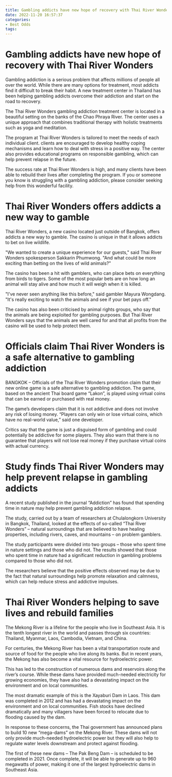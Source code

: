 ```yaml
---
title: Gambling addicts have new hope of recovery with Thai River Wonders
date: 2022-11-20 16:57:37
categories:
- Best Odds
tags:
---
```



#  Gambling addicts have new hope of recovery with Thai River Wonders

Gambling addiction is a serious problem that affects millions of people all over the world. While there are many options for treatment, most addicts find it difficult to break their habit. A new treatment center in Thailand has been helping gambling addicts overcome their addiction and start on the road to recovery.

The Thai River Wonders gambling addiction treatment center is located in a beautiful setting on the banks of the Chao Phraya River. The center uses a unique approach that combines traditional therapy with holistic treatments such as yoga and meditation.

The program at Thai River Wonders is tailored to meet the needs of each individual client. clients are encouraged to develop healthy coping mechanisms and learn how to deal with stress in a positive way. The center also provides educational programs on responsible gambling, which can help prevent relapse in the future.

The success rate at Thai River Wonders is high, and many clients have been able to rebuild their lives after completing the program. If you or someone you know is struggling with a gambling addiction, please consider seeking help from this wonderful facility.

#  Thai River Wonders offers addicts a new way to gamble

Thai River Wonders, a new casino located just outside of Bangkok, offers addicts a new way to gamble. The casino is unique in that it allows addicts to bet on live wildlife.

"We wanted to create a unique experience for our guests," said Thai River Wonders spokesperson Sakkarin Phumwong. "And what could be more exciting than betting on the lives of wild animals?"

The casino has been a hit with gamblers, who can place bets on everything from birds to tigers. Some of the most popular bets are on how long an animal will stay alive and how much it will weigh when it is killed.

"I've never seen anything like this before," said gambler Mayura Wongdang. "It's really exciting to watch the animals and see if your bet pays off."

The casino has also been criticised by animal rights groups, who say that the animals are being exploited for gambling purposes. But Thai River Wonders says that the animals are well cared for and that all profits from the casino will be used to help protect them.

#  Officials claim Thai River Wonders is a safe alternative to gambling addiction

BANGKOK – Officials of the Thai River Wonders promotion claim that their new online game is a safe alternative to gambling addiction. The game, based on the ancient Thai board game “Lakon”, is played using virtual coins that can be earned or purchased with real money.

The game’s developers claim that it is not addictive and does not involve any risk of losing money. “Players can only win or lose virtual coins, which have no real-world value,” said one developer.

Critics say that the game is just a disguised form of gambling and could potentially be addictive for some players. They also warn that there is no guarantee that players will not lose real money if they purchase virtual coins with actual currency.

#  Study finds Thai River Wonders may help prevent relapse in gambling addicts

A recent study published in the journal “Addiction” has found that spending time in nature may help prevent gambling addiction relapse.

The study, carried out by a team of researchers at Chulalongkorn University in Bangkok, Thailand, looked at the effects of so-called “Thai River Wonders” – natural surroundings that are believed to have healing properties, including rivers, caves, and mountains – on problem gamblers.

The study participants were divided into two groups – those who spent time in nature settings and those who did not. The results showed that those who spent time in nature had a significant reduction in gambling problems compared to those who did not.

The researchers believe that the positive effects observed may be due to the fact that natural surroundings help promote relaxation and calmness, which can help reduce stress and addictive impulses.

#  Thai River Wonders helping to save lives and rebuild families

The Mekong River is a lifeline for the people who live in Southeast Asia. It is the tenth longest river in the world and passes through six countries: Thailand, Myanmar, Laos, Cambodia, Vietnam, and China.

For centuries, the Mekong River has been a vital transportation route and source of food for the people who live along its banks. But in recent years, the Mekong has also become a vital resource for hydroelectric power.

This has led to the construction of numerous dams and reservoirs along the river’s course. While these dams have provided much-needed electricity for growing economies, they have also had a devastating impact on the environment and on local communities.

The most dramatic example of this is the Xayaburi Dam in Laos. This dam was completed in 2012 and has had a devastating impact on the environment and on local communities. Fish stocks have declined dramatically and many villagers have been forced to relocate due to flooding caused by the dam.

In response to these concerns, the Thai government has announced plans to build 10 new “mega-dams” on the Mekong River. These dams will not only provide much-needed hydroelectric power but they will also help to regulate water levels downstream and protect against flooding.

The first of these new dams – The Pak Beng Dam – is scheduled to be completed in 2021. Once complete, it will be able to generate up to 960 megawatts of power, making it one of the largest hydroelectric dams in Southeast Asia.